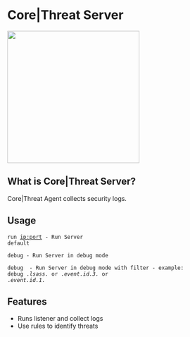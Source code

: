 # Core|Threat Server
<img src="https://corethreat.net/assets/img/logo.png" height="300px"> 

## What is Core|Threat Server?
Core|Threat Agent collects security logs.

## Usage
<code>run <ip:port> - Run Server default</code>
  
<code>debug - Run Server in debug mode</code>
  
<code>debug <regex> - Run Server in debug mode with filter - example: debug .*lsass.* or .*event.id.3.* or .*event.id.1.*</code>

## Features
+ Runs listener and collect logs
+ Use rules to identify threats
